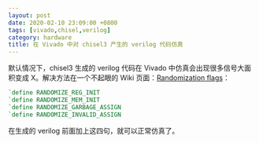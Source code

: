```yaml
---
layout: post
date: 2020-02-10 23:09:00 +0800
tags: [vivado,chisel,verilog]
category: hardware
title: 在 Vivado 中对 chisel3 产生的 verilog 代码仿真
---
```


默认情况下，chisel3 生成的 verilog 代码在 Vivado 中仿真会出现很多信号大面积变成 X。解决方法在一个不起眼的 Wiki 页面：[Randomization flags](https://github.com/freechipsproject/chisel3/wiki/Randomization-flags)：

```verilog
`define RANDOMIZE_REG_INIT
`define RANDOMIZE_MEM_INIT
`define RANDOMIZE_GARBAGE_ASSIGN
`define RANDOMIZE_INVALID_ASSIGN
```

在生成的 verilog 前面加上这四句，就可以正常仿真了。